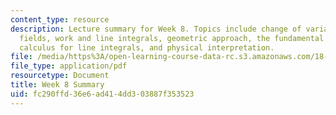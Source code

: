 ```yaml
---
content_type: resource
description: Lecture summary for Week 8. Topics include change of variables, vector
  fields, work and line integrals, geometric approach, the fundamental theorem of
  calculus for line integrals, and physical interpretation.
file: /media/https%3A/open-learning-course-data-rc.s3.amazonaws.com/18-02-multivariable-calculus-fall-2007/fc290ffd36e6ad414dd303887f353523_lec_week8.pdf
file_type: application/pdf
resourcetype: Document
title: Week 8 Summary
uid: fc290ffd-36e6-ad41-4dd3-03887f353523
---
```

